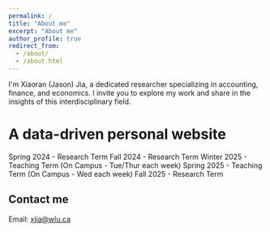```yaml
---
permalink: /
title: "About me"
excerpt: "About me"
author_profile: true
redirect_from: 
  - /about/
  - /about.html
---
```


I'm Xiaoran (Jason) Jia, a dedicated researcher specializing in accounting, finance, and economics. I invite you to explore my work and share in the insights of this interdisciplinary field.

A data-driven personal website
======
Spring 2024  - Research Term
Fall 2024    - Research Term
Winter 2025  - Teaching Term (On Campus - Tue/Thur each week)
Spring 2025  - Teaching Term (On Campus - Wed each week)
Fall 2025    - Research Term 

Contact me
------
Email: xjia@wlu.ca

